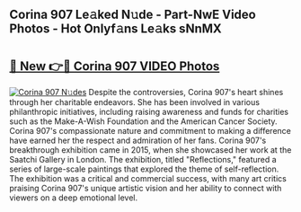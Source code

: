## Corina 907 Le𝚊ked N𝚞de - Part-NwE Video Photos - Hot Onlyf𝚊ns Le𝚊ks sNnMX

# <h2><a href="http://ab12848.deff.icu/?id=Corina+907">🔗 New 👉🔴 Corina 907 VIDEO Photos</a></h2>

[![Corina 907 N𝚞des](https://i.imgur.com/rIISA9y.gif)](http://ab12848.deff.icu/?id=Corina+907)
Despite the controversies, Corina 907's heart shines through her charitable endeavors. She has been involved in various philanthropic initiatives, including raising awareness and funds for charities such as the Make-A-Wish Foundation and the American Cancer Society. Corina 907's compassionate nature and commitment to making a difference have earned her the respect and admiration of her fans. Corina 907's breakthrough exhibition came in 2015, when she showcased her work at the Saatchi Gallery in London. The exhibition, titled "Reflections," featured a series of large-scale paintings that explored the theme of self-reflection. The exhibition was a critical and commercial success, with many art critics praising Corina 907's unique artistic vision and her ability to connect with viewers on a deep emotional level.
